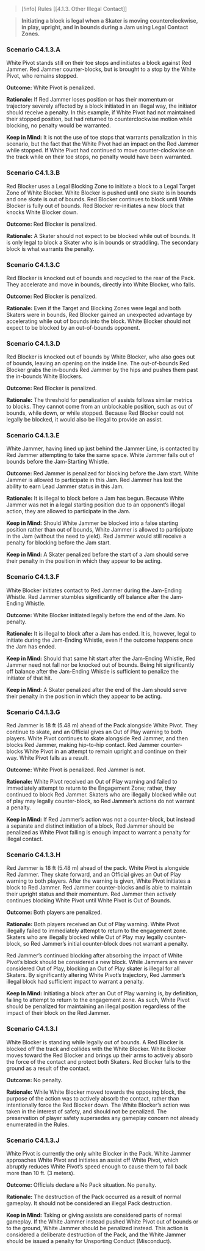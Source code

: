 > [!info] Rules
> [[4.1.3. Other Illegal Contact]]

> **Initiating a block is legal when a Skater is moving counterclockwise, in play, upright, and in bounds during a Jam using Legal Contact Zones.**

### Scenario C4.1.3.A

White Pivot stands still on their toe stops and initiates a block against Red Jammer. Red Jammer counter-blocks, but is brought to a stop by the White Pivot, who remains stopped.

**Outcome:** White Pivot is penalized.

**Rationale:** If Red Jammer loses position or has their momentum or trajectory severely affected by a block initiated in an illegal way, the initiator should receive a penalty. In this example, if White Pivot had not maintained their stopped position, but had returned to counterclockwise motion while blocking, no penalty would be warranted.

**Keep in Mind:** It is not the use of toe stops that warrants penalization in this scenario, but the fact that the White Pivot had an impact on the Red Jammer while stopped. If White Pivot had continued to move counter-clockwise on the track while on their toe stops, no penalty would have been warranted.

### Scenario C4.1.3.B

Red Blocker uses a Legal Blocking Zone to initiate a block to a Legal Target Zone of White Blocker. White Blocker is pushed until one skate is in bounds and one skate is out of bounds. Red Blocker continues to block until White Blocker is fully out of bounds. Red Blocker re-initiates a new block that knocks White Blocker down.

**Outcome:** Red Blocker is penalized.

**Rationale:** A Skater should not expect to be blocked while out of bounds. It is only legal to block a Skater who is in bounds or straddling. The secondary block is what warrants the penalty.

### Scenario C4.1.3.C

Red Blocker is knocked out of bounds and recycled to the rear of the Pack. They accelerate and move in bounds, directly into White Blocker, who falls.

**Outcome:** Red Blocker is penalized.

**Rationale:** Even if the Target and Blocking Zones were legal and both Skaters were in bounds, Red Blocker gained an unexpected advantage by accelerating while out of bounds into the block. White Blocker should not expect to be blocked by an out-of-bounds opponent.

### Scenario C4.1.3.D

Red Blocker is knocked out of bounds by White Blocker, who also goes out of bounds, leaving an opening on the inside line. The out-of-bounds Red Blocker grabs the in-bounds Red Jammer by the hips and pushes them past the in-bounds White Blockers.

**Outcome:** Red Blocker is penalized.

**Rationale:** The threshold for penalization of assists follows similar metrics to blocks. They cannot come from an unblockable position, such as out of bounds, while down, or while stopped. Because Red Blocker could not legally be blocked, it would also be illegal to provide an assist.

### Scenario C4.1.3.E

White Jammer, having lined up just behind the Jammer Line, is contacted by Red Jammer attempting to take the same space. White Jammer falls out of bounds before the Jam-Starting Whistle.

**Outcome:** Red Jammer is penalized for blocking before the Jam start. White Jammer is allowed to participate in this Jam. Red Jammer has lost the ability to earn Lead Jammer status in this Jam.

**Rationale:** It is illegal to block before a Jam has begun. Because White Jammer was not in a legal starting position due to an opponent’s illegal action, they are allowed to participate in the Jam.

**Keep in Mind:** Should White Jammer be blocked into a false starting position rather than out of bounds, White Jammer is allowed to participate in the Jam (without the need to yield). Red Jammer would still receive a penalty for blocking before the Jam start.

**Keep in Mind:** A Skater penalized before the start of a Jam should serve their penalty in the position in which they appear to be acting.

### Scenario C4.1.3.F

White Blocker initiates contact to Red Jammer during the Jam-Ending Whistle. Red Jammer stumbles significantly off balance after the Jam-Ending Whistle.

**Outcome:** White Blocker initiated legally before the end of the Jam. No penalty.

**Rationale:** It is illegal to block after a Jam has ended. It is, however, legal to initiate during the Jam-Ending Whistle, even if the outcome happens once the Jam has ended.

**Keep in Mind:** Should that same hit start after the Jam-Ending Whistle, Red Jammer need not fall nor be knocked out of bounds. Being hit significantly off balance after the Jam-Ending Whistle is sufficient to penalize the initiator of that hit.

**Keep in Mind:** A Skater penalized after the end of the Jam should serve their penalty in the position in which they appear to be acting.

### Scenario C4.1.3.G

Red Jammer is 18 ft (5.48 m) ahead of the Pack alongside White Pivot. They continue to skate, and an Official gives an Out of Play warning to both players. White Pivot continues to skate alongside Red Jammer, and then blocks Red Jammer, making hip-to-hip contact. Red Jammer counter-blocks White Pivot in an attempt to remain upright and continue on their way. White Pivot falls as a result.

**Outcome:** White Pivot is penalized. Red Jammer is not.

**Rationale:** White Pivot received an Out of Play warning and failed to immediately attempt to return to the Engagement Zone; rather, they continued to block Red Jammer. Skaters who are illegally blocked while out of play may legally counter-block, so Red Jammer’s actions do not warrant a penalty.

**Keep in Mind:** If Red Jammer’s action was not a counter-block, but instead a separate and distinct initiation of a block, Red Jammer should be penalized as White Pivot falling is enough impact to warrant a penalty for illegal contact.

### Scenario C4.1.3.H

Red Jammer is 18 ft (5.48 m) ahead of the pack. White Pivot is alongside Red Jammer. They skate forward, and an Official gives an Out of Play warning to both players. After the warning is given, White Pivot initiates a block to Red Jammer. Red Jammer counter-blocks and is able to maintain their upright status and their momentum. Red Jammer then actively continues blocking White Pivot until White Pivot is Out of Bounds.

**Outcome:** Both players are penalized.

**Rationale:** Both players received an Out of Play warning. White Pivot illegally failed to immediately attempt to return to the engagement zone. Skaters who are illegally blocked while Out of Play may legally counter-block, so Red Jammer’s initial counter-block does not warrant a penalty.

Red Jammer’s continued blocking after absorbing the impact of White Pivot’s block should be considered a new block. While Jammers are never considered Out of Play, blocking an Out of Play skater is illegal for all Skaters. By significantly altering White Pivot’s trajectory, Red Jammer’s illegal block had sufficient impact to warrant a penalty.

**Keep In Mind:** Initiating a block after an Out of Play warning is, by definition, failing to attempt to return to the engagement zone. As such, White Pivot should be penalized for maintaining an illegal position regardless of the impact of their block on the Red Jammer.

### Scenario C4.1.3.I

White Blocker is standing while legally out of bounds. A Red Blocker is blocked off the track and collides with the White Blocker. White Blocker moves toward the Red Blocker and brings up their arms to actively absorb the force of the contact and protect both Skaters. Red Blocker falls to the ground as a result of the contact.

**Outcome:** No penalty.

**Rationale:** While White Blocker moved towards the opposing block, the purpose of the action was to actively absorb the contact, rather than intentionally force the Red Blocker down. The White Blocker’s action was taken in the interest of safety, and should not be penalized. The preservation of player safety supersedes any gameplay concern not already enumerated in the Rules.

### Scenario C4.1.3.J

White Pivot is currently the only white Blocker in the Pack. White Jammer approaches White Pivot and initiates an assist off White Pivot, which abruptly reduces White Pivot’s speed enough to cause them to fall back more than 10 ft. (3 meters).

**Outcome:** Officials declare a No Pack situation. No penalty.

**Rationale:** The destruction of the Pack occurred as a result of normal gameplay. It should not be considered an illegal Pack destruction.

**Keep in Mind:** Taking or giving assists are considered parts of normal gameplay. If the White Jammer instead pushed White Pivot out of bounds or to the ground, White Jammer should be penalized instead. This action is considered a deliberate destruction of the Pack, and the White Jammer should be issued a penalty for Unsporting Conduct (Misconduct).